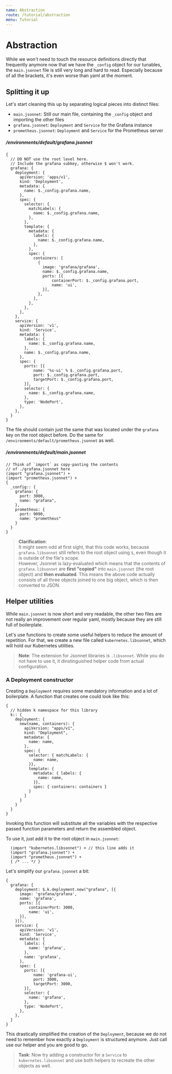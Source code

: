 ```yaml
---
name: Abstraction
route: /tutorial/abstraction
menu: Tutorial
---
```


# Abstraction

While we won't need to touch the resource definitions directly that frequently
anymore now that we have the `_config` object for our tunables, the
`main.jsonnet` file is still very long and hard to read. Especially because of
all the brackets, it's even worse than yaml at the moment.

## Splitting it up

Let's start cleaning this up by separating logical pieces into distinct files:

- `main.jsonnet`: Still our main file, containing the `_config` object and importing the other files
- `grafana.jsonnet`: `Deployment` and `Service` for the Grafana instance
- `prometheus.jsonnet`: `Deployment` and `Service` for the Prometheus server

##### /environments/default/grafana.jsonnet

```jsonnet
{
  // DO NOT use the root level here.
  // Include the grafana subkey, otherwise $ won't work.
  grafana: {
    deployment: {
      apiVersion: 'apps/v1',
      kind: 'Deployment',
      metadata: {
        name: $._config.grafana.name,
      },
      spec: {
        selector: {
          matchLabels: {
            name: $._config.grafana.name,
          },
        },
        template: {
          metadata: {
            labels: {
              name: $._config.grafana.name,
            },
          },
          spec: {
            containers: [
              {
                image: 'grafana/grafana',
                name: $._config.grafana.name,
                ports: [{
                    containerPort: $._config.grafana.port,
                    name: 'ui',
                }],
              },
            ],
          },
        },
      },
    },
    service: {
      apiVersion: 'v1',
      kind: 'Service',
      metadata: {
        labels: {
          name: $._config.grafana.name,
        },
        name: $._config.grafana.name,
      },
      spec: {
        ports: [{
            name: '%s-ui' % $._config.grafana.port,
            port: $._config.grafana.port,
            targetPort: $._config.grafana.port,
        }],
        selector: {
          name: $._config.grafana.name,
        },
        type: 'NodePort',
      },
    },
  }
}
```

The file should contain just the same that was located under the `grafana` key
on the root object before. Do the same for `/environments/default/prometheus.jsonnet` as well.

##### /environments/default/main.jsonnet

```jsonnet
// Think of `import` as copy-pasting the contents
// of ./grafana.jsonnet here
(import "grafana.jsonnet") +
(import "prometheus.jsonnet") +
{
  _config:: {
    grafana: {
      port: 3000,
      name: "grafana",
    },
    prometheus: {
      port: 9090,
      name: "prometheus"
    }
  }
}
```

> **Clarification**:  
> It might seem odd at first sight, that this code works, because
> `grafana.libsonnet` still refers to the root object using `$`, even
> though it is outside of the file's scope.  
> However, Jsonnet is lazy-evaluated which means that the contents of
> `grafana.libsonnet` are **first "copied"** into `main.jsonnet` (the root
> object) and **then evaluated**. This means the above code actually consists of
> all three objects joined to one big object, which is then converted to JSON.

## Helper utilities

While `main.jsonnet` is now short and very readable, the other two files are not
really an improvement over regular yaml, mostly because they are still full of
boilerplate.

Let's use functions to create some useful helpers to reduce the amount of
repetition. For that, we create a new file called `kubernetes.libsonnet`, which
will hold our Kubernetes utilities.

> **Note**: The extension for Jsonnet libraries is `.libsonnet`. While you do
> not have to use it, it dinstinguished helper code from actual configuration.

### A Deployment constructor

Creating a `Deployment` requires some mandatory information and a lot of
boilerplate. A function that creates one could look like this:

```jsonnet
{
  // hidden k namespace for this library
  k:: {
    deployment: {
      new(name, containers): {
        apiVersion: "apps/v1",
        kind: "Deployment",
        metadata: {
          name: name,
        },
        spec: {
          selector: { matchLabels: {
            name: name,
          }},
          template: {
            metadata: { labels: {
              name: name,
            }},
            spec: { containers: containers }
          }
        }
      }
    }
  }
}
```

Invoking this function will substitute all the variables with the respective
passed function parameters and return the assembled object.

To use it, just add it to the root object in `main.jsonnet`:

```jsonnet
  (import "kubernetes.libsonnet") + // this line adds it
  (import "grafana.jsonnet") +
  (import "prometheus.jsonnet") +
  { /* ... */ }
```

Let's simplify our `grafana.jsonnet` a bit:

```jsonnet
{
  grafana: {
    deployment: $.k.deployment.new("grafana", [{
      image: 'grafana/grafana',
      name: 'grafana',
      ports: [{
          containerPort: 3000,
          name: 'ui',
      }],
    }]),
    service: {
      apiVersion: 'v1',
      kind: 'Service',
      metadata: {
        labels: {
          name: 'grafana',
        },
        name: 'grafana',
      },
      spec: {
        ports: [{
            name: 'grafana-ui',
            port: 3000,
            targetPort: 3000,
        }],
        selector: {
          name: 'grafana',
        },
        type: 'NodePort',
      },
    },
  }
}
```

This drastically simplified the creation of the `Deployment`, because we do not
need to remember how exactly a `Deployment` is structured anymore. Just call use
our helper and you are good to go.

> **Task**: Now try adding a constructor for a `Service` to
> `kubernetes.libsonnet` and use both helpers to recreate the other objects as
> well.
